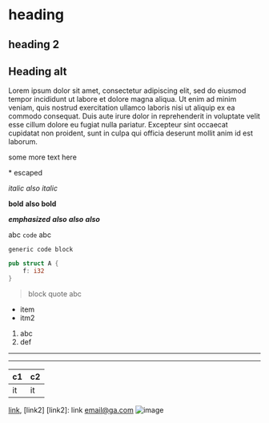 # heading

## heading 2

Heading alt
-----------

Lorem ipsum dolor sit amet, consectetur adipiscing elit, sed do eiusmod tempor incididunt ut labore et dolore magna aliqua. Ut enim ad minim veniam, quis nostrud exercitation ullamco laboris nisi ut aliquip ex ea commodo consequat. Duis aute irure dolor in reprehenderit in voluptate velit esse cillum dolore eu fugiat nulla pariatur. Excepteur sint occaecat cupidatat non proident, sunt in culpa qui officia deserunt mollit anim id est laborum.

some more text here

\* escaped

*italic* 
_also italic_

**bold** 
__also bold__

***emphasized*** 
__*also*__
 **_also_**
___also___

abc `code` abc

```
generic code block
```

```rust
pub struct A {
    f: i32
}
```

> block quote
> abc

* item
* itm2

1. abc
2. def

---
***

| c1  | c2  |
| --- | --- |
| it  | it  |

[link](link), [link2]
[link2]: link
<email@ga.com>
![image](imgpath)